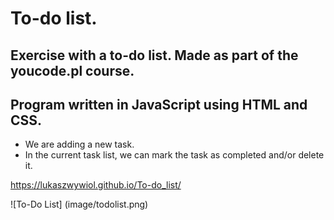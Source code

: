 # To-do list.

## Exercise with a to-do list. Made as part of the youcode.pl course.

## Program written in JavaScript using HTML and CSS.

- We are adding a new task.
- In the current task list, we can mark the task as completed and/or delete it.

https://lukaszwywiol.github.io/To-do_list/

![To-Do List] (image/todolist.png)
